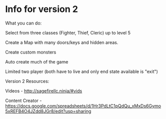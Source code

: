 # Info for version 2

What you can do:

Select from three classes (Fighter, Thief, Cleric) up to level 5

Create a Map with many doors/keys and hidden areas.

Create custom monsters

Auto create much of the game

Limited two player (both have to live and only end state available is "exit")


Version 2 Resources:

Videos - http://sagefirellc.ninja/#vids

Content Creator - https://docs.google.com/spreadsheets/d/1Hr3PdLtC1pQdQu_xMxDs6Gymo5xREFB4O4JZdd8JGr8/edit?usp=sharing
